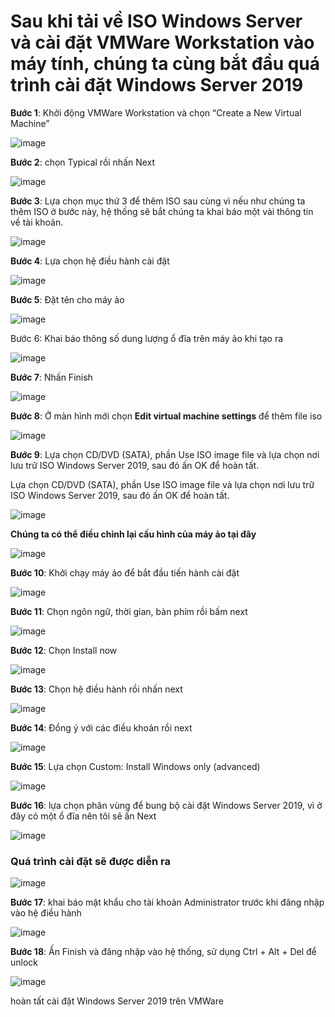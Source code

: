 # Sau khi tải về ISO Windows Server và cài đặt VMWare Workstation vào máy tính, chúng ta cùng bắt đầu quá trình cài đặt Windows Server 2019

**Bước 1**: Khởi động VMWare Workstation và chọn “Create a New Virtual Machine”

![image](https://user-images.githubusercontent.com/101611197/158721023-8c7f000b-f248-48d5-805f-3f099a2c4794.png)

**Bước 2**: chọn Typical rồi nhấn Next

![image](https://user-images.githubusercontent.com/101611197/158721368-5c3d5f11-a84e-46f2-91df-f8fe2d2f66a5.png)

**Bước 3**: Lựa chọn mục thứ 3 để thêm ISO sau cùng vì nếu như chúng ta thêm ISO ở bước này, hệ thống sẽ bắt chúng ta khai báo một vài thông tin về tài khoản.

![image](https://user-images.githubusercontent.com/101611197/158721508-8fcda6a1-8ad4-49bc-92bf-84223addf60c.png)

**Bước 4**: Lựa chọn hệ điều hành cài đặt 

![image](https://user-images.githubusercontent.com/101611197/158722913-407f8a9e-7d02-401b-8a11-35c5643c1469.png)

**Bước 5**: Đặt tên cho máy ảo

![image](https://user-images.githubusercontent.com/101611197/158723045-e865a1d9-2d99-400e-b270-199691749225.png)

Bước 6: Khai báo thông số dung lượng ổ đĩa trên máy ảo khi tạo ra

![image](https://user-images.githubusercontent.com/101611197/158723167-b07d51fc-6175-4708-beb6-63c138f26aac.png)

**Bước 7**: Nhấn Finish

![image](https://user-images.githubusercontent.com/101611197/158723349-a4ece1b0-4c22-45a4-94a0-9d258d379241.png)

**Bước 8**: Ở màn hình mới chọn **Edit virtual machine settings** để thêm file iso

![image](https://user-images.githubusercontent.com/101611197/158723491-f4ec2901-c75f-4f90-ad5a-a7ddd43b6bec.png)

**Bước 9**: Lựa chọn CD/DVD (SATA), phần Use ISO image file và lựa chọn nơi lưu trữ ISO Windows Server 2019, sau đó ấn OK để hoàn tất.

Lựa chọn CD/DVD (SATA), phần Use ISO image file và lựa chọn nơi lưu trữ ISO Windows Server 2019, sau đó ấn OK để hoàn tất.

![image](https://user-images.githubusercontent.com/101611197/158723714-349a7cc9-cc55-4c2a-9cef-c039d09292cd.png)

**Chúng ta có thể điều chỉnh lại cấu hình của máy ảo tại đây**

![image](https://user-images.githubusercontent.com/101611197/158723852-cb8c909a-7f21-4ed2-a91a-5ee5b1c2209d.png)

**Bước 10**: Khởi chạy máy ảo để bắt đầu tiến hành cài đặt

![image](https://user-images.githubusercontent.com/101611197/158723975-82d6d99a-fdad-493a-8145-a6371ea87391.png)

**Bước 11**: Chọn ngôn ngữ, thời gian, bàn phím rồi bấm next

![image](https://user-images.githubusercontent.com/101611197/158724697-9ae6caed-2cbd-4b4b-8838-2f9d463670fa.png)

**Bước 12**: Chọn Install now

![image](https://user-images.githubusercontent.com/101611197/158724795-43e67af4-5d02-4390-9e10-e8239a86e1e2.png)

**Bước 13**: Chọn hệ điều hành rồi nhấn next

![image](https://user-images.githubusercontent.com/101611197/158724879-d8da2c21-0eb1-432c-b381-a0d3c7dd32a1.png)

**Bước 14**: Đồng ý với các điều khoản rồi next

![image](https://user-images.githubusercontent.com/101611197/158724995-b2a0f1f5-9705-4e62-8cce-c9aee1cf1a5e.png)

**Bước 15**: Lựa chọn Custom: Install Windows only (advanced)

![image](https://user-images.githubusercontent.com/101611197/158725072-545e64c2-c60c-45f7-a652-61d4dc46eb9a.png)

**Bước 16**: lựa chọn phân vùng để bung bộ cài đặt Windows Server 2019, vì ở đây có một ổ đĩa nên tôi sẽ ấn Next 

![image](https://user-images.githubusercontent.com/101611197/158725157-e9e142a7-f527-4bae-90a9-5b96e7d81a8f.png)

### Quá trình cài đặt sẽ được diễn ra

![image](https://user-images.githubusercontent.com/101611197/158725268-deb69186-3046-47a0-a2a2-cbb293a3a72a.png)

**Bước 17**: khai báo mật khẩu cho tài khoản Administrator trước khi đăng nhập vào hệ điều hành

![image](https://user-images.githubusercontent.com/101611197/158726491-e94b3074-7ceb-4abf-8902-10d4f0f235e9.png)

**Bước 18**: Ấn Finish và đăng nhập vào hệ thống, sử dụng Ctrl + Alt + Del để unlock

![image](https://user-images.githubusercontent.com/101611197/158727083-911b1470-2df3-4f84-94a5-8140bab5291a.png)

hoàn tất cài đặt Windows Server 2019 trên VMWare
